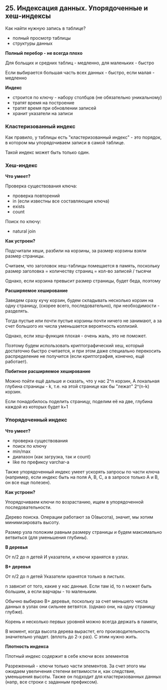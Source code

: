 ## 25. Индексация данных. Упорядоченные и хеш-индексы

Как найти нужную запись в таблице?

- полный просмотр таблицы
- структуры данных

**Полный перебор - не всегда плохо**

Для больщих и средних таблиц - медленно, для маленьких - быстро

Если выбирается большая часть всех данных - быстро, если малая - медленно


**Индекс**

- строится по ключу - набору столбцов (не обязательно уникальному)
- тратят время на построение
- тратят время при обновлении записей
- хранит указатели на записи

### Кластеризованный индекс

Как правило, у таблицы есть "кластеризованный индекс" - 
это порядок, в котором мы упорядочиваем записи в самой таблице.

Такой индекс может быть только один.

### Хеш-индекс

**Что умеет?**

Проверка существования ключа:

- проверка повторений
- in (если известны все составляющие ключа)
- exists
- count

Поиск по ключу:

- natural join


**Как устроен?**

Подсчитали хеши, разбили на корзины, за размер корзины взяли размер страницы.

Считаем, что заголовок хеш-таблицы помещается в память, 
поскольку размер заголовка = количеству страниц = кол-во записей / тысячи

Однако, если корзина превысит размер страницы, будет беда, поэтому

**Расширяемое хеширование**

Заведем сразу кучу корзин, 
будем складывать несколько корзин на одну страницу,
(скорее всего, последовательно), 
при необходимости - разделять.

Тогда пустые или почти пустые корзины почти ничего не занимают, 
а за счет большого их числа уменьшается вероятность коллизий.

Однако, если хеш-функция плохая - очень жаль, это не поможет.

Поэтому будем использовать криптографический хеш, 
который достаточно быстро считается, 
и при этом даже специально перекосить распределение не получится
(если криптография, конечно, ещё работает).

**Побитное расширяемое хеширование**

Можно пойти ещё дальше и сказать, что у нас 2^n корзин,
А локальная глубина страницы - k,
т.е. на этой странице как бы "лежат" 2^(n-k) корзин.

Если понадобилось поделить страницу, поделим её на две,
глубина каждой из которых будет k+1



### Упорядоченный индекс

**Что умеет?**

- проверка существования
- поиск по ключу
- min/max
- диапазон (как загрузка, так и count)
- like по префиксу varchar-а

Также упорядоченный индекс умеет ускорять запросы по части ключа
(например, если индекс быть на поля A, B, C, а в запросе только A и B,
он все еще полезен).


**Как устроен?**

Упорядочиваем ключи по возрастанию, 
ищем в упорядоченной последовательности.

Дерево поиска. Операции работают за O(высота), 
значит, мы хотим минимизировать высоту.

Размер узла положим равным размеру страницы 
и будем максимально ветвиться (для уменьшения глубины).

**B деревья**

От n/2 до n детей
И указатели, и ключи хранятся в узлах.

**B+ деревья**

От n/2 до n детей
Указатели хранятся только в листьях.

n зависит от того, какие у нас данные.
Если там id, то n может быть большим, а если варчары - то маленьким.

Обычно выбираю B+ деревья, 
поскольку за счет меньшего числа данных в узлах 
они сильнее ветвятся. (однако они, на одну страницу глубже).

Корень и несколько первых уровней можно всегда держать в памяти,

В момент, когда высота дерева вырастет, 
его производительность значительно упадет.
(вплоть до 2-х раз). С этим нужно жить.

**Плотность индекса**

Плотный индекс содержит в себе ключи всех элементов

Разреженный - ключи только части элементов.
За счет этого мы ожидаем увеличения степени ветвимости и, 
как следствие, уменьшения высоты.
Также он подходит для кластеризованных данных (напр, все строки с заданным префиксом).
